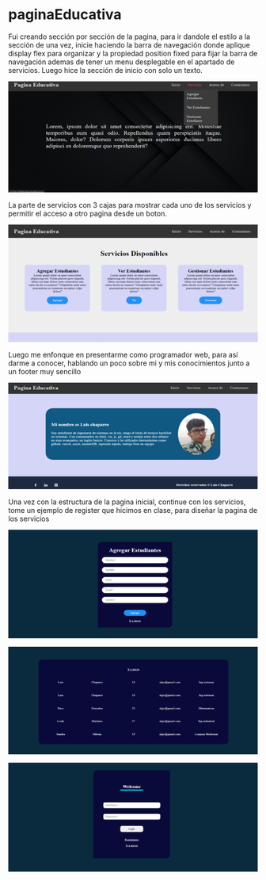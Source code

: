 # paginaEducativa

Fui creando sección por sección de la pagina, para ir dandole el estilo a la sección de una vez, inicie haciendo la barra de navegación donde aplique display flex para organizar y la propiedad position fixed para fijar la barra de navegación ademas de tener un menu desplegable en el apartado de servicios. Luego hice la sección de inicio con solo un texto.

![Evidencias](evidencias/menu.png)

La parte de servicios con 3 cajas para mostrar cada uno de los servicios y permitir el acceso a otro pagina desde un boton. 

![Evidencias](evidencias/servicios.png)

Luego me enfonque en presentarme como programador web, para así darme a conocer, hablando un poco sobre mi y mis conocimientos junto a un footer muy sencillo

![Evidencias](evidencias/sobreMi.png)

Una vez con la estructura de la pagina inicial, continue con los servicios, tome un ejemplo de register que hicimos en clase, para diseñar la pagina de los servicios

![Evidencias](evidencias/agregar.png)

![Evidencias](evidencias/ver.png)

![Evidencias](evidencias/administrar.png)

